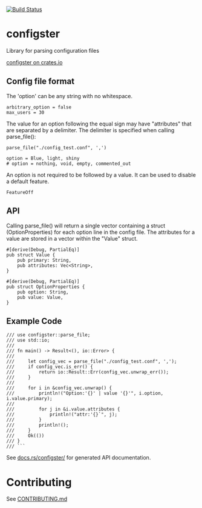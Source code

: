 [![Build Status](https://travis-ci.com/theimpossibleastronaut/configster.svg?branch=trunk)](https://travis-ci.com/theimpossibleastronaut/configster)

# configster

Library for parsing configuration files

[configster on crates.io](https://crates.io/crates/configster)

## Config file format

The 'option' can be any string with no whitespace.

```
arbitrary_option = false
max_users = 30
```

The value for an option following the equal sign may have "attributes"
that are separated by a delimiter. The delimiter is specified when
calling parse_file():

    parse_file("./config_test.conf", ',')


```
option = Blue, light, shiny
# option = nothing, void, empty, commented_out
```

An option is not required to be followed by a value. It can be used to disable a default feature.

```
FeatureOff
```

## API

Calling parse_file() will return a single vector containing a struct
(OptionProperties) for each option line in the config file. The
attributes for a value are stored in a vector within the "Value"
struct.

```
#[derive(Debug, PartialEq)]
pub struct Value {
    pub primary: String,
    pub attributes: Vec<String>,
}

#[derive(Debug, PartialEq)]
pub struct OptionProperties {
    pub option: String,
    pub value: Value,
}
```

## Example Code

```
/// use configster::parse_file;
/// use std::io;
///
/// fn main() -> Result<(), io::Error> {
///
///     let config_vec = parse_file("./config_test.conf", ',');
///     if config_vec.is_err() {
///         return io::Result::Err(config_vec.unwrap_err());
///     }
///
///     for i in &config_vec.unwrap() {
///         println!("Option:'{}' | value '{}'", i.option, i.value.primary);
///
///         for j in &i.value.attributes {
///             println!("attr:'{}`", j);
///         }
///         println!();
///     }
///     Ok(())
/// }
/// ```

```

See [docs.rs/configster/](https://docs.rs/configster/0.1.0/configster/fn.parse_file.html)
for generated API documentation.

# Contributing

See [CONTRIBUTING.md](https://github.com/theimpossibleastronaut/configster/CONTRIBUTING.md)
